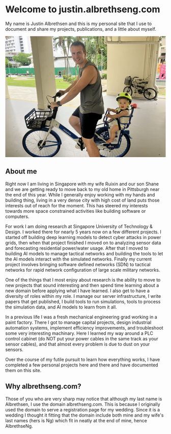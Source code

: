 # Welcome to justin.albrethseng.com

My name is Justin Albrethsen and this is my personal site that I use to document and share my projects, publications, and a little about myself.

![Justin and Shane](img/justin-shane-bike.jpg)

## About me
Right now I am living in Singapore with my wife Ruixin and our son Shane and we are getting ready to move back to my old home in Pittsburgh near the end of this year. While I generally enjoy working with my hands and building thing, living in a very dense city with high cost of land puts those interests out of reach for the moment. This has steered my interests towards more space constrained activities like building software or computers. 

For work I am doing research at Singapore University of Technology & Design. I worked there for nearly 5 years now on a few different projects. I started off building deep learning models to detect cyber attacks in power grids, then when that project finished I moved on to analyzing sensor data and forecasting residential power/water usage. After that I moved to building AI models to manage tactical networks and building the tools to let the AI models interact with the simulated networks. Finally my current project involves bringing software defined networks (SDN) to tactical networks for rapid network configuration of large scale military networks. 

One of the things that I most enjoy about research is the ability to move to new projects that sound interesting and then spend time learning about a new domain before applying what I have learned. I also get to have a diversity of roles within my role. I manage our server infrastructure, I write papers that get published, I build tools to run simulations, tools to process the simulation data, and AI models to learn from it all.

In a previous life I was a fresh mechanical engineering grad working in a paint factory. There I got to manage capital projects, design industrial automation systems, implement efficiency improvements, and troubleshoot some very interesting machinary. Here I learned my way around a PLC control cabinet (do NOT put your power cables in the same track as your sensor cables), and that almost every problem is due to dust on your sensors. 


Over the course of my futile pursuit to learn how everything works, I have completed a few personal projects here and there and have documented them on this site.

## Why albrethseng.com?
Those of you who are very sharp may notice that although my last name is Albrethsen, I use the domain albrethseng.com. This is because I originally used the domain to serve a registration page for my wedding. Since it is a wedding I thought it fitting that the domain include both mine and my wife's last names (hers is Ng) which fit in neatly at the end of mine, hence AlbrethseNg.
